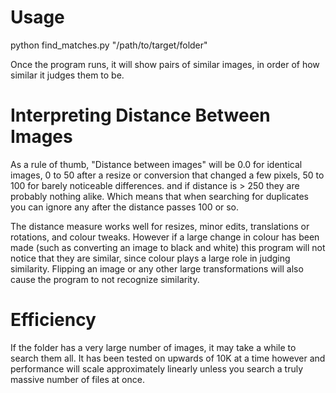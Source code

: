# Usage

python find_matches.py "/path/to/target/folder"

Once the program runs, it will show pairs of similar images, in order
of how similar it judges them to be.

# Interpreting Distance Between Images
As a rule of thumb, "Distance between images" will be 0.0 for identical
images, 0 to 50 after a resize or conversion that changed a few pixels,
50 to 100 for barely noticeable differences.
and if distance is > 250 they are probably nothing alike.
Which means that when searching for duplicates you can ignore any after
the distance passes 100 or so.

The distance measure works well for resizes, minor edits, translations or rotations, and colour tweaks. However if a large change in colour has been made (such as converting an image to black and white) this
program will not notice that they are similar, since colour plays a large
role in judging similarity. Flipping an image or any other large transformations
will also cause the program to not recognize similarity.

# Efficiency

If the folder has a very large number of images, it may take a while
to search them all. It has been tested on upwards of 10K at a time
however and performance will scale approximately linearly unless you
search a truly massive number of files at once.
